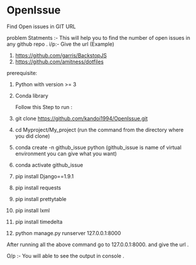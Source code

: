 # OpenIssue
Find Open issues in GIT URL

problem Statments :-
This will help you to find the number of open issues in any github repo . 
i/p:-
Give the url (Example)
1.  https://github.com/garris/BackstopJS
2.  https://github.com/amitness/dotfiles

   
prerequisite:
1. Python with version >= 3
2. Conda  library

   Follow this Step to run :
1. git clone https://github.com/kandoi1994/OpenIssue.git
2. cd Myproject/My_project (run the command from the directory where you did clone)
3. conda create -n github_issue python (github_issue is name of virtual environment you can give what you want)
4. conda activate github_issue
5. pip install Django==1.9.1
6. pip install requests
7. pip install prettytable
8. pip install lxml
9. pip install timedelta
10. python manage.py runserver 127.0.0.1:8000

 After running all the above command go to   127.0.0.1:8000. and give the url .

O/p :- 
You will able to see the output in console . 
